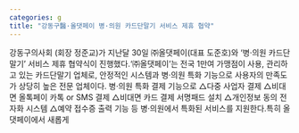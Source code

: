 ```yaml
---
categories: g
title: "강동구醫·올댓페이 병·의원 카드단말기 서비스 제휴 협약"
---
```

강동구의사회 (회장 정준교)가 지난달 30일 ㈜올댓페이(대표 도준호)와 ‘병·의원 카드단말기’ 서비스 제휴 협약식이 진행했다.‘㈜올댓페이’는 전국 1만여 가맹점이 사용, 관리하고 있는 카드단말기 업체로, 안정적인 시스템과 병·의원 특화 기능으로 사용자의 만족도가 상당히 높은 전문 업체이다. 병·의원 특화 결제 기능으로 △다중 사업자 결제 △비대면 올톡페이 카톡 or SMS 결제 △비대면 카드 결제 서명패드 설치 △개인정보 동의 전자화 시스템 △예약 접수증 출력 기능 등 병·의원에서 특화된 서비스를 지원한다.특히 올댓페이에서 새롭게